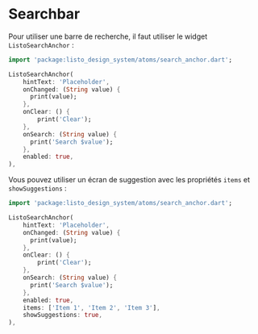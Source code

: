 # Searchbar

Pour utiliser une barre de recherche, il faut utiliser le widget `ListoSearchAnchor` :

```dart
import 'package:listo_design_system/atoms/search_anchor.dart';

ListoSearchAnchor(
    hintText: 'Placeholder',
    onChanged: (String value) {
      print(value);
    },
    onClear: () {
        print('Clear');
    }, 
    onSearch: (String value) {
      print('Search $value');
    },
    enabled: true,
),
```

Vous pouvez utiliser un écran de suggestion avec les propriétés `items` et `showSuggestions` :

```dart
import 'package:listo_design_system/atoms/search_anchor.dart';

ListoSearchAnchor(
    hintText: 'Placeholder',
    onChanged: (String value) {
      print(value);
    },
    onClear: () {
        print('Clear');
    }, 
    onSearch: (String value) {
      print('Search $value');
    },
    enabled: true,
    items: ['Item 1', 'Item 2', 'Item 3'],
    showSuggestions: true,
),
```

